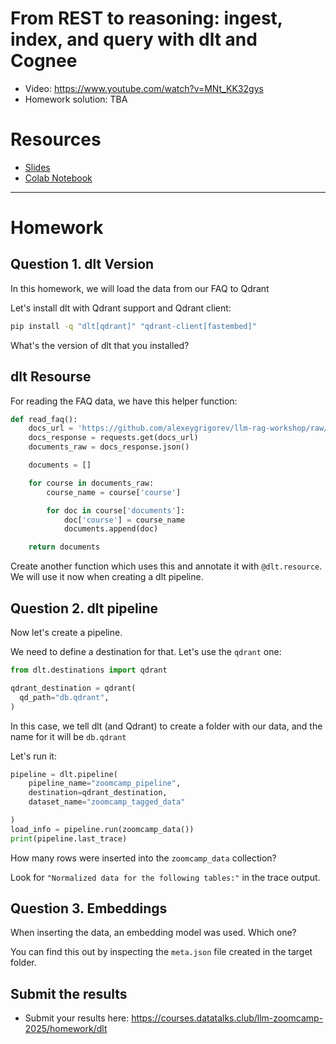 # From REST to reasoning: ingest, index, and query with dlt and Cognee

* Video: https://www.youtube.com/watch?v=MNt_KK32gys
* Homework solution: TBA

# Resources

* [Slides](https://docs.google.com/presentation/d/1oHQilxEVqGGW4S2ctNEE0wHY2LgcjYLaRUziAoinsis/edit?usp=sharing)
* [Colab Notebook](https://colab.research.google.com/drive/1vBA9OIGChcKjjg8r5hHduR0v3A5D6rmH?usp=sharing) 

--- 

# Homework

## Question 1. dlt Version

In this homework, we will load the data from our FAQ to Qdrant

Let's install dlt with Qdrant support and Qdrant client:

```bash
pip install -q "dlt[qdrant]" "qdrant-client[fastembed]"
```

What's the version of dlt that you installed?


## dlt Resourse

For reading the FAQ data, we have this helper function:

```python
def read_faq():
    docs_url = 'https://github.com/alexeygrigorev/llm-rag-workshop/raw/main/notebooks/documents.json'
    docs_response = requests.get(docs_url)
    documents_raw = docs_response.json()

    documents = []

    for course in documents_raw:
        course_name = course['course']

        for doc in course['documents']:
            doc['course'] = course_name
            documents.append(doc)

    return documents
```

Create another function which uses this and annotate it with
`@dlt.resource`. We will use it now when creating
a dlt pipeline.

## Question 2. dlt pipeline

Now let's create a pipeline. 

We need to define a destination for that. Let's use the `qdrant` one:

```python
from dlt.destinations import qdrant

qdrant_destination = qdrant(
  qd_path="db.qdrant", 
)
```

In this case, we tell dlt (and Qdrant) to create a folder with
our data, and the name for it will be `db.qdrant`

Let's run it:

```python
pipeline = dlt.pipeline(
    pipeline_name="zoomcamp_pipeline",
    destination=qdrant_destination,
    dataset_name="zoomcamp_tagged_data"

)
load_info = pipeline.run(zoomcamp_data())
print(pipeline.last_trace)
```

How many rows were inserted into the `zoomcamp_data` collection?

Look for `"Normalized data for the following tables:"` in the trace output.

## Question 3. Embeddings

When inserting the data, an embedding model was used. Which one?

You can find this out by inspecting the `meta.json` file created
in the target folder.



## Submit the results

* Submit your results here: https://courses.datatalks.club/llm-zoomcamp-2025/homework/dlt
